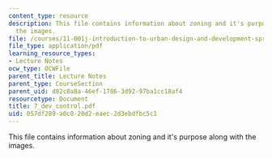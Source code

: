 ```yaml
---
content_type: resource
description: This file contains information about zoning and it's purpose along with
  the images.
file: /courses/11-001j-introduction-to-urban-design-and-development-spring-2006/057df289a0c020d2eaec2d3ebdfbc5c1_7_dev_control.pdf
file_type: application/pdf
learning_resource_types:
- Lecture Notes
ocw_type: OCWFile
parent_title: Lecture Notes
parent_type: CourseSection
parent_uid: d82c8a8a-46ef-1786-3d92-97ba1cc18af4
resourcetype: Document
title: 7_dev_control.pdf
uid: 057df289-a0c0-20d2-eaec-2d3ebdfbc5c1
---
```

This file contains information about zoning and it's purpose along with the images.

